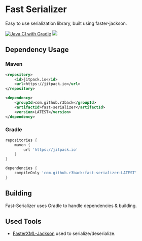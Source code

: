 # Fast Serializer
Easy to use serialization library, built using faster-jackson.

[![Java CI with Gradle](https://github.com/r3back/fast-serializer/actions/workflows/gradle.yml/badge.svg)](https://github.com/r3back/fast-serializer/actions/workflows/gradle.yml)
[![](https://jitpack.io/v/r3back/fast-serializer.svg)](https://jitpack.io/#r3back/fast-serializer)

## Dependency Usage

### Maven

```xml
<repository>
    <id>jitpack.io</id>
    <url>https://jitpack.io</url>
</repository>
```

```xml
<dependency>
    <groupId>com.github.r3back</groupId>
    <artifactId>fast-serializer</artifactId>
    <version>LATEST</version>
</dependency>
```

### Gradle

```groovy
repositories {
    maven { 
        url 'https://jitpack.io' 
    }
}
```

```groovy
dependencies {
    compileOnly 'com.github.r3back:fast-serializer:LATEST'
}
```

## Building
Fast-Serializer uses Gradle to handle dependencies & building.

## Used Tools
* [FasterXML-Jackson](https://github.com/FasterXML/jackson) used to serialize/deserialize.
